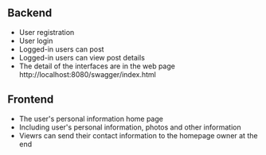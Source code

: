 ## Backend
* User registration
* User login
* Logged-in users can post
* Logged-in users can view post details
* The detail of the interfaces are in the web page http://localhost:8080/swagger/index.html
## Frontend
* The user's personal information home page
* Including user's personal information, photos and other information
* Viewrs can send their contact information to the homepage owner at the end
